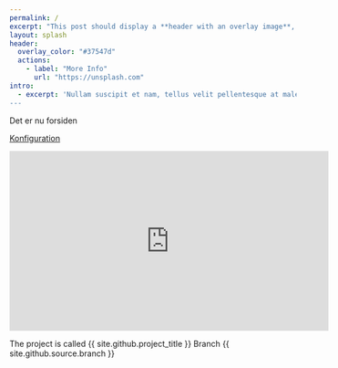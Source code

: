 ```yaml
---
permalink: /
excerpt: "This post should display a **header with an overlay image**, if the theme supports it."
layout: splash
header:
  overlay_color: "#37547d"
  actions:
    - label: "More Info"
      url: "https://unsplash.com"
intro: 
  - excerpt: 'Nullam suscipit et nam, tellus velit pellentesque at malesuada, enim eaque. Quis nulla, netus tempor in diam gravida tincidunt, *proin faucibus* 
---
```

Det er nu forsiden

[Konfiguration](konfiguration)

<iframe width="560" height="315" src="https://www.youtube.com/embed/dQw4w9WgXcQ" frameborder="0" allow="autoplay; encrypted-media" allowfullscreen></iframe>

The project is called {{ site.github.project_title }}
Branch {{ site.github.source.branch }}


